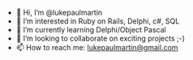 - 👋 Hi, I’m @lukepaulmartin
- 👀 I’m interested in Ruby on Rails, Delphi, c#, SQL
- 🌱 I’m currently learning Delphi/Object Pascal
- 💞️ I’m looking to collaborate on exciting projects ;-)
- 📫 How to reach me: lukepaulmartin@gmail.com

<!---
lukepaulmartin/lukepaulmartin is a ✨ special ✨ repository because its `README.md` (this file) appears on your GitHub profile.
You can click the Preview link to take a look at your changes.
--->
